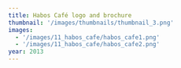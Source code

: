 ```yaml
---
title: Habos Café logo and brochure
thumbnail: '/images/thumbnails/thumbnail_3.png'
images:
  - '/images/11_habos_cafe/habos_cafe1.png'
  - '/images/11_habos_cafe/habos_cafe2.png'
year: 2013
---
```

